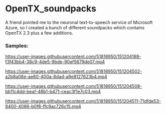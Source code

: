 # OpenTX_soundpacks

A friend pointed me to the neuronal text-to-speech service of Microsoft Azure, so I created a bunch of different soundpacks which contains OpenTX 2.3 plus a few additions.

### Samples:

https://user-images.githubusercontent.com/51818950/151204188-f3f43bb4-38c9-4de5-9bde-90ef5679de07.mp4

https://user-images.githubusercontent.com/51818950/151204502-a2b8a08e-ae60-400a-8dad-a9e8127623b4.mp4

https://user-images.githubusercontent.com/51818950/151204508-bb11c4dd-beaf-48b1-b471-ceac3f1e7c03.mp4

https://user-images.githubusercontent.com/51818950/151204511-71dfde53-8400-4066-b0f8-ffc9ac726c15.mp4

